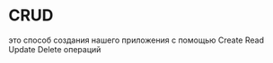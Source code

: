 # CRUD
это способ создания нашего приложения с помощью Create Read Update Delete операций                                                                             